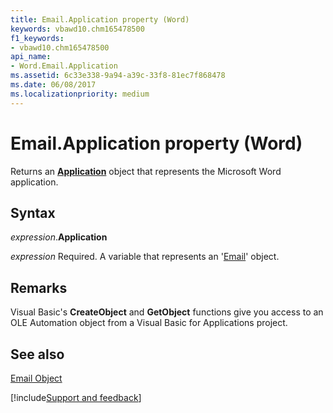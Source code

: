```yaml
---
title: Email.Application property (Word)
keywords: vbawd10.chm165478500
f1_keywords:
- vbawd10.chm165478500
api_name:
- Word.Email.Application
ms.assetid: 6c33e338-9a94-a39c-33f8-81ec7f868478
ms.date: 06/08/2017
ms.localizationpriority: medium
---
```



# Email.Application property (Word)

Returns an **[Application](Word.Application.md)** object that represents the Microsoft Word application.


## Syntax

_expression_.**Application**

_expression_ Required. A variable that represents an '[Email](Word.Email.md)' object.


## Remarks

Visual Basic's **CreateObject** and **GetObject** functions give you access to an OLE Automation object from a Visual Basic for Applications project.


## See also


[Email Object](Word.Email.md)

[!include[Support and feedback](~/includes/feedback-boilerplate.md)]